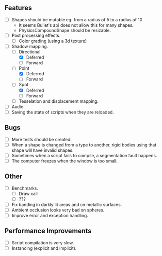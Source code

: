 ## Features
- [ ] Shapes should be mutable eg. from a radius of 5 to a radius of 10.
    * It seems Bullet's api does not allow this for many shapes.
    * PhysicsCompoundShape should be resizable.
- [ ] Post processing effects.
    - [ ] Color grading (using a 3d texture)
- [ ] Shadow mapping.
    - [ ] Directional
        - [x] Deferred
        - [ ] Forward
    - [ ] Point
        - [x] Deferred
        - [ ] Forward
    - [ ] Spot
        - [x] Deferred
        - [ ] Forward
    - [ ] Tesselation and displacement mapping.
- [ ] Audio
- [ ] Saving the state of scripts when they are reloaded.

## Bugs
- [ ] More tests should be created.
- [ ] When a shape is changed from a type to another, rigid bodies using that shape will have invalid shapes.
- [ ] Sometimes when a script fails to compile, a segmentation fault happens.
- [ ] The computer freezes when the window is too small.

## Other
- [ ] Benchmarks.
    - [ ] Draw call
    - [ ] ???
- [ ] Fix banding in darkly lit areas and on metallic surfaces.
- [ ] Ambient occlusion looks very bad on spheres.
- [ ] Improve error and exception handling.

## Performance Improvements
- [ ] Script compilation is very slow.
- [ ] Instancing (explicit and implicit).
